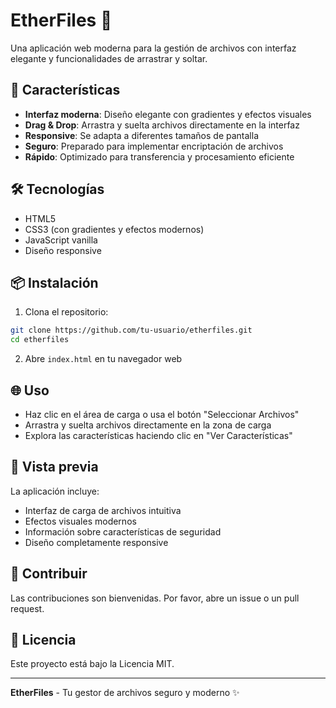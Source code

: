 # EtherFiles 📁

Una aplicación web moderna para la gestión de archivos con interfaz elegante y funcionalidades de arrastrar y soltar.

## 🚀 Características

- **Interfaz moderna**: Diseño elegante con gradientes y efectos visuales
- **Drag & Drop**: Arrastra y suelta archivos directamente en la interfaz
- **Responsive**: Se adapta a diferentes tamaños de pantalla
- **Seguro**: Preparado para implementar encriptación de archivos
- **Rápido**: Optimizado para transferencia y procesamiento eficiente

## 🛠️ Tecnologías

- HTML5
- CSS3 (con gradientes y efectos modernos)
- JavaScript vanilla
- Diseño responsive

## 📦 Instalación

1. Clona el repositorio:
```bash
git clone https://github.com/tu-usuario/etherfiles.git
cd etherfiles
```

2. Abre `index.html` en tu navegador web

## 🌐 Uso

- Haz clic en el área de carga o usa el botón "Seleccionar Archivos"
- Arrastra y suelta archivos directamente en la zona de carga
- Explora las características haciendo clic en "Ver Características"

## 📱 Vista previa

La aplicación incluye:
- Interfaz de carga de archivos intuitiva
- Efectos visuales modernos
- Información sobre características de seguridad
- Diseño completamente responsive

## 🤝 Contribuir

Las contribuciones son bienvenidas. Por favor, abre un issue o un pull request.

## 📄 Licencia

Este proyecto está bajo la Licencia MIT.

---

**EtherFiles** - Tu gestor de archivos seguro y moderno ✨